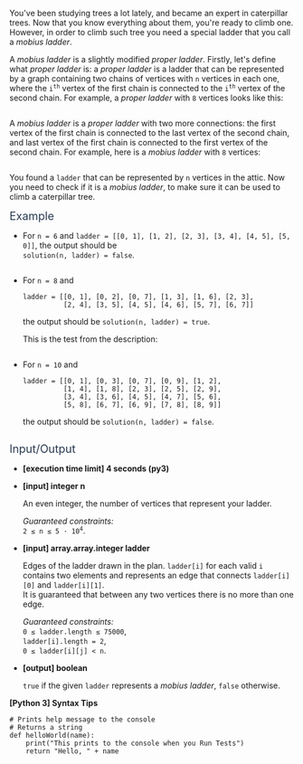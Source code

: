 <p>You've been studying trees a lot lately, and became an expert in caterpillar trees. Now that you know everything about them, you're ready to climb one. However, in order to climb such tree you need a special ladder that you call a <em>mobius ladder</em>.</p>
<p>A <em>mobius ladder</em> is a slightly modified <em>proper ladder</em>. Firstly, let's define what <em>proper ladder</em> is: a <em>proper ladder</em> is a ladder that can be represented by a graph containing two chains of vertices with <code>n</code> vertices in each one, where the <code>i<sup>th</sup></code> vertex of the first chain is connected to the <code>i<sup>th</sup></code> vertex of the second chain. For example, a <em>proper ladder</em> with <code>8</code> vertices looks like this:</p>
<p><img src="https://codesignal.s3.amazonaws.com/tasks/isMobiusLadder/img/ladder.png?_tm=1624357933697" alt /></p>
<p>A <em>mobius ladder</em> is a <em>proper ladder</em> with two more connections: the first vertex of the first chain is connected to the last vertex of the second chain, and last vertex of the first chain is connected to the first vertex of the second chain. For example, here is a <em>mobius ladder</em> with <code>8</code> vertices:</p>
<p><img src="https://codesignal.s3.amazonaws.com/tasks/isMobiusLadder/img/mobius_ladder.png?_tm=1624357933914" alt /></p>
<p>You found a <code>ladder</code> that can be represented by <code>n</code> vertices in the attic. Now you need to check if it is a <em>mobius ladder</em>, to make sure it can be used to climb a caterpillar tree.</p>
<p><span class="markdown--header" style="color:#2b3b52;font-size:1.4em">Example</span></p>
<ul>
<li>
<p>For <code>n = 6</code> and <code>ladder = [[0, 1], [1, 2], [2, 3], [3, 4], [4, 5], [5, 0]]</code>, the output should be<br />
<code>solution(n, ladder) = false</code>.</p>
<p><img src="https://codesignal.s3.amazonaws.com/tasks/isMobiusLadder/img/example1.png?_tm=1624357934136" alt /></p>
</li>
<li>
<p>For <code>n = 8</code> and</p>
<pre><code>ladder = [[0, 1], [0, 2], [0, 7], [1, 3], [1, 6], [2, 3],
          [2, 4], [3, 5], [4, 5], [4, 6], [5, 7], [6, 7]]
</code></pre>
<p>the output should be <code>solution(n, ladder) = true</code>.</p>
<p>This is the test from the description:</p>
<p><img src="https://codesignal.s3.amazonaws.com/tasks/isMobiusLadder/img/example2.png?_tm=1624357934372" alt /></p>
</li>
<li>
<p>For <code>n = 10</code> and</p>
<pre><code>ladder = [[0, 1], [0, 3], [0, 7], [0, 9], [1, 2],
          [1, 4], [1, 8], [2, 3], [2, 5], [2, 9],
          [3, 4], [3, 6], [4, 5], [4, 7], [5, 6],
          [5, 8], [6, 7], [6, 9], [7, 8], [8, 9]]
</code></pre>
<p>the output should be <code>solution(n, ladder) = false</code>.</p>
<p><img src="https://codesignal.s3.amazonaws.com/tasks/isMobiusLadder/img/example3.png?_tm=1624357934623" alt /></p>
</li>
</ul>
<p><span class="markdown--header" style="color:#2b3b52;font-size:1.4em">Input/Output</span></p>
<ul>
<li>
<p><strong>[execution time limit] 4 seconds (py3)</strong></p>
</li>
<li>
<p><strong>[input] integer n</strong></p>
<p>An even integer, the number of vertices that represent your ladder.</p>
<p><em>Guaranteed constraints:</em><br />
<code>2 ≤ n ≤ 5 · 10<sup>4</sup></code>.</p>
</li>
<li>
<p><strong>[input] array.array.integer ladder</strong></p>
<p>Edges of the ladder drawn in the plan. <code>ladder[i]</code> for each valid <code>i</code> contains two elements and represents an edge that connects <code>ladder[i][0]</code> and <code>ladder[i][1]</code>.<br />
It is guaranteed that between any two vertices there is no more than one edge.</p>
<p><em>Guaranteed constraints:</em><br />
<code>0 ≤ ladder.length ≤ 75000</code>,<br />
<code>ladder[i].length = 2</code>,<br />
<code>0 ≤ ladder[i][j] &lt; n</code>.</p>
</li>
<li>
<p><strong>[output] boolean</strong></p>
<p><code>true</code> if the given <code>ladder</code> represents a <em>mobius ladder</em>, <code>false</code> otherwise.</p>
</li>
</ul>
<p><strong>[Python 3] Syntax Tips</strong></p>
<pre><code class="language-python"><span class="hljs-comment"># Prints help message to the console</span>
<span class="hljs-comment"># Returns a string</span>
<span class="hljs-keyword">def</span> <span class="hljs-title function_">helloWorld</span>(<span class="hljs-params">name</span>):
    <span class="hljs-built_in">print</span>(<span class="hljs-string">"This prints to the console when you Run Tests"</span>)
    <span class="hljs-keyword">return</span> <span class="hljs-string">"Hello, "</span> + name

</code></pre>

